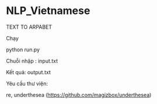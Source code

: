 # NLP_Vietnamese

TEXT TO ARPABET

Chạy

python run.py


Chuỗi nhập : input.txt

Kết quả: output.txt


Yêu cầu thư viện:

re, underthesea (https://github.com/magizbox/underthesea)